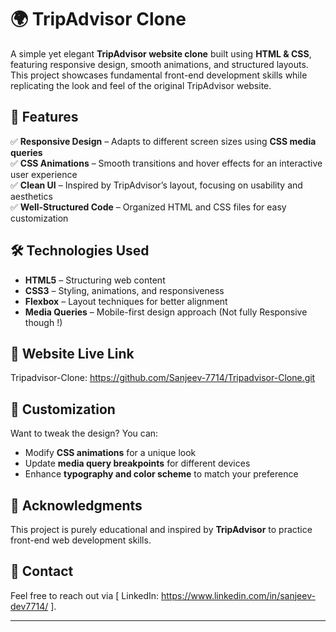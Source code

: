 # 🌍 TripAdvisor Clone  

A simple yet elegant **TripAdvisor website clone** built using **HTML & CSS**, featuring responsive design, smooth animations, and structured layouts. This project showcases fundamental front-end development skills while replicating the look and feel of the original TripAdvisor website.  

## 🚀 Features  

✅ **Responsive Design** – Adapts to different screen sizes using **CSS media queries**  
✅ **CSS Animations** – Smooth transitions and hover effects for an interactive user experience  
✅ **Clean UI** – Inspired by TripAdvisor’s layout, focusing on usability and aesthetics  
✅ **Well-Structured Code** – Organized HTML and CSS files for easy customization  

## 🛠 Technologies Used  

- **HTML5** – Structuring web content  
- **CSS3** – Styling, animations, and responsiveness  
- **Flexbox** – Layout techniques for better alignment  
- **Media Queries** – Mobile-first design approach (Not fully Responsive though !)

## 🎯 Website Live Link

Tripadvisor-Clone: https://github.com/Sanjeev-7714/Tripadvisor-Clone.git

## 🎨 Customization  

Want to tweak the design? You can:  
- Modify **CSS animations** for a unique look  
- Update **media query breakpoints** for different devices  
- Enhance **typography and color scheme** to match your preference  

## 📢 Acknowledgments  

This project is purely educational and inspired by **TripAdvisor** to practice front-end web development skills.  

## 📩 Contact

Feel free to reach out via [ LinkedIn: https://www.linkedin.com/in/sanjeev-dev7714/ ].  

---